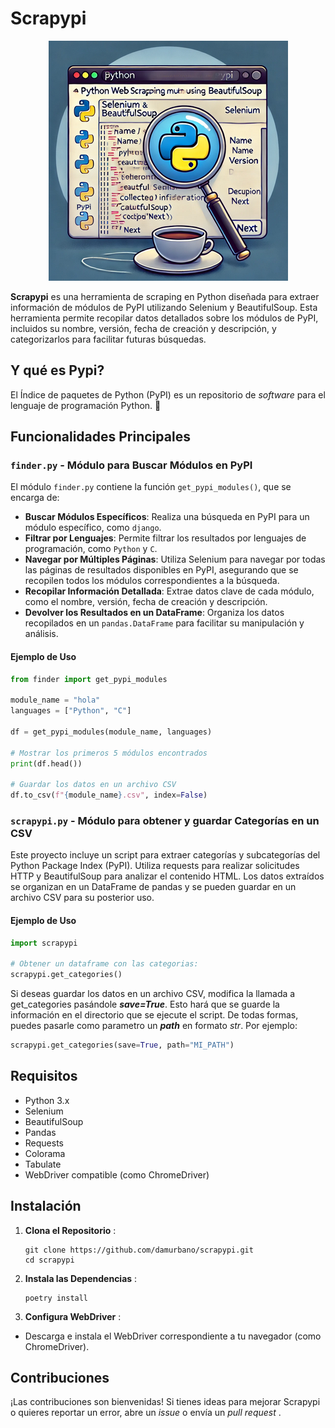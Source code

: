 # Scrapypi

<p align="center">
  <img src="./image/README/1725227622704.png" alt="Scrapypi" />
</p>

**Scrapypi** es una herramienta de scraping en Python diseñada para extraer información de módulos de PyPI utilizando Selenium y BeautifulSoup. Esta herramienta permite recopilar datos detallados sobre los módulos de PyPI, incluidos su nombre, versión, fecha de creación y descripción, y categorizarlos para facilitar futuras búsquedas.

## Y qué es Pypi?

El Índice de paquetes de Python (PyPI) es un repositorio de *software* para el lenguaje de programación Python. 🐍

## Funcionalidades Principales

### `finder.py` - Módulo para Buscar Módulos en PyPI

El módulo `finder.py` contiene la función `get_pypi_modules()`, que se encarga de:

- **Buscar Módulos Específicos**: Realiza una búsqueda en PyPI para un módulo específico, como `django`.
- **Filtrar por Lenguajes**: Permite filtrar los resultados por lenguajes de programación, como `Python` y `C`.
- **Navegar por Múltiples Páginas**: Utiliza Selenium para navegar por todas las páginas de resultados disponibles en PyPI, asegurando que se recopilen todos los módulos correspondientes a la búsqueda.
- **Recopilar Información Detallada**: Extrae datos clave de cada módulo, como el nombre, versión, fecha de creación y descripción.
- **Devolver los Resultados en un DataFrame**: Organiza los datos recopilados en un `pandas.DataFrame` para facilitar su manipulación y análisis.

#### Ejemplo de Uso

```python
from finder import get_pypi_modules

module_name = "hola"
languages = ["Python", "C"]

df = get_pypi_modules(module_name, languages)

# Mostrar los primeros 5 módulos encontrados
print(df.head())

# Guardar los datos en un archivo CSV
df.to_csv(f"{module_name}.csv", index=False)
```

### `scrapypi.py` - Módulo para obtener y guardar Categorías en un CSV

Este proyecto incluye un script para extraer categorías y subcategorías del Python Package Index (PyPI). Utiliza requests para realizar solicitudes HTTP y BeautifulSoup para analizar el contenido HTML. Los datos extraídos se organizan en un DataFrame de pandas y se pueden guardar en un archivo CSV para su posterior uso.

#### Ejemplo de Uso

```python
import scrapypi

# Obtener un dataframe con las categorias:
scrapypi.get_categories()

```

Si deseas guardar los datos en un archivo CSV, modifica la llamada a get_categories pasándole ***save=True***. Esto hará que se guarde la información en el directorio que se ejecute el script.
De todas formas, puedes pasarle como parametro un ***path*** en formato *str*.
Por ejemplo:

```python
scrapypi.get_categories(save=True, path="MI_PATH")
```

## Requisitos

* Python 3.x
* Selenium
* BeautifulSoup
* Pandas
* Requests
* Colorama
* Tabulate
* WebDriver compatible (como ChromeDriver)

## Instalación

1. **Clona el Repositorio** :

   ```
   git clone https://github.com/damurbano/scrapypi.git
   cd scrapypi
   ```
2. **Instala las Dependencias** :

   ```
   poetry install
   ```
3. **Configura WebDriver** :

* Descarga e instala el WebDriver correspondiente a tu navegador (como ChromeDriver).

## Contribuciones

¡Las contribuciones son bienvenidas! Si tienes ideas para mejorar Scrapypi o quieres reportar un error, abre un *issue* o envía un  *pull request* .
